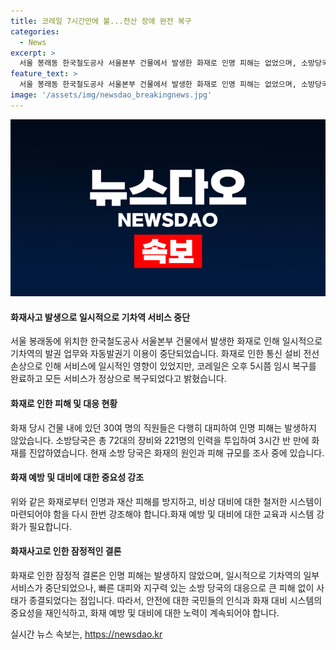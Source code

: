 ```yaml
---
title: 코레일 7시간만에 불...전산 장애 완전 복구
categories:
  - News
excerpt: >
  서울 봉래동 한국철도공사 서울본부 건물에서 발생한 화재로 인명 피해는 없었으며, 소방당국이 3시간 반 만에 불을 껐습니다. 화재로 인해 기차역의 발권 업무와 자동발권기 이용이 중단됐지만, 오후 5시쯤 코레일이 임시 복구를 마쳐 모든 서비스가 정상 운영에 들어갔다고 밝혔습니다. 소방은 화재 원인과 피해 규모를 조사 중입니다.
feature_text: >
  서울 봉래동 한국철도공사 서울본부 건물에서 발생한 화재로 인명 피해는 없었으며, 소방당국이 3시간 반 만에 불을 껐습니다. 화재로 인해 기차역의 발권 업무와 자동발권기 이용이 중단됐지만, 오후 5시쯤 코레일이 임시 복구를 마쳐 모든 서비스가 정상 운영에 들어갔다고 밝혔습니다. 소방은 화재 원인과 피해 규모를 조사 중입니다.
image: '/assets/img/newsdao_breakingnews.jpg'
---
```


<p><img src="/assets/img/newsdao_breakingnews.jpg" alt="ontimetimes 속보" /></p>

<h4>화재사고 발생으로 일시적으로 기차역 서비스 중단</h4>

<p>서울 봉래동에 위치한 한국철도공사 서울본부 건물에서 발생한 화재로 인해 일시적으로 기차역의 발권 업무와 자동발권기 이용이 중단되었습니다. 화재로 인한 통신 설비 전선 손상으로 인해 서비스에 일시적인 영향이 있었지만, 코레일은 오후 5시쯤 임시 복구를 완료하고 모든 서비스가 정상으로 복구되었다고 밝혔습니다.</p>

<h4>화재로 인한 피해 및 대응 현황</h4>

<p>화재 당시 건물 내에 있던 30여 명의 직원들은 다행히 대피하여 인명 피해는 발생하지 않았습니다. 소방당국은 총 72대의 장비와 221명의 인력을 투입하여 3시간 반 만에 화재를 진압하였습니다. 현재 소방 당국은 화재의 원인과 피해 규모를 조사 중에 있습니다.</p>

<h4>화재 예방 및 대비에 대한 중요성 강조</h4>

<p>위와 같은 화재로부터 인명과 재산 피해를 방지하고, 비상 대비에 대한 철저한 시스템이 마련되어야 함을 다시 한번 강조해야 합니다.화재 예방 및 대비에 대한 교육과 시스템 강화가 필요합니다.</p>

<h4>화재사고로 인한 잠정적인 결론</h4>

<p>화재로 인한 잠정적 결론은 인명 피해는 발생하지 않았으며, 일시적으로 기차역의 일부 서비스가 중단되었으나, 빠른 대피와 지구력 있는 소방 당국의 대응으로 큰 피해 없이 사태가 종결되었다는 점입니다. 따라서, 안전에 대한 국민들의 인식과 화재 대비 시스템의 중요성을 재인식하고, 화재 예방 및 대비에 대한 노력이 계속되어야 합니다.</p>
실시간 뉴스 속보는, <a href="https://newsdao.kr" rel="dofollow">https://newsdao.kr</a>


